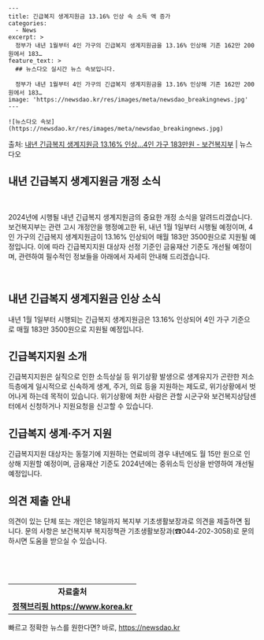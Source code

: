     ---
    title: 긴급복지 생계지원금 13.16% 인상 속 소득 액 증가
    categories:
      - News
    excerpt: >
      정부가 내년 1월부터 4인 가구의 긴급복지 생계지원금을 13.16% 인상해 기존 162만 200원에서 183…
    feature_text: >
      ## 뉴스다오 실시간 뉴스 속보입니다.
    
      정부가 내년 1월부터 4인 가구의 긴급복지 생계지원금을 13.16% 인상해 기존 162만 200원에서 183…
    image: 'https://newsdao.kr/res/images/meta/newsdao_breakingnews.jpg'
    ---
    
    ![뉴스다오 속보](https://newsdao.kr/res/images/meta/newsdao_breakingnews.jpg)

<p>출처: <a href="https://newsdao.kr/2739" rel="dofollow">내년 긴급복지 생계지원금 13.16% 인상…4인 가구 183만원 - 보건복지부</a> | 뉴스다오</p>

<h2>내년 긴급복지 생계지원금 개정 소식</h2>
<p data-ke-size="size16">&nbsp;</p>
2024년에 시행될 내년 긴급복지 생계지원금의 중요한 개정 소식을 알려드리겠습니다. 보건복지부는 관련 고시 개정안을 행정예고한 뒤, 내년 1월 1일부터 시행될 예정이며, 4인 가구의 긴급복지 생계지원금이 13.16% 인상되어 매월 183만 3500원으로 지원될 예정입니다. 이에 따라 긴급복지지원 대상자 선정 기준인 금융재산 기준도 개선될 예정이며, 관련하여 필수적인 정보들을 아래에서 자세히 안내해 드리겠습니다. 
<p data-ke-size="size16">&nbsp;</p>

<h2 data-ke-size="size26">내년 긴급복지 생계지원금 인상 소식</h2>
<p data-ke-size="size16">내년 1월 1일부터 시행되는 긴급복지 생계지원금은 13.16% 인상되어 4인 가구 기준으로 매월 183만 3500원으로 지원될 예정입니다.</p>

<h2 data-ke-size="size26">긴급복지지원 소개</h2>
<p data-ke-size="size16">긴급복지지원은 실직으로 인한 소득상실 등 위기상황 발생으로 생계유지가 곤란한 저소득층에게 일시적으로 신속하게 생계, 주거, 의료 등을 지원하는 제도로, 위기상황에서 벗어나게 하는데 목적이 있습니다. 위기상황에 처한 사람은 관할 시군구와 보건복지상담센터에서 신청하거나 지원요청을 신고할 수 있습니다.</p>

<h2 data-ke-size="size26">긴급복지 생계·주거 지원</h2>
<p data-ke-size="size16">긴급복지지원 대상자는 동절기에 지원하는 연료비의 경우 내년에도 월 15만 원으로 인상해 지원할 예정이며, 금융재산 기준도 2024년에는 중위소득 인상을 반영하여 개선될 예정입니다.</p>

<h2 data-ke-size="size26">의견 제출 안내</h2>
<p data-ke-size="size16">의견이 있는 단체 또는 개인은 18일까지 복지부 기초생활보장과로 의견을 제출하면 됩니다. 문의 사항은 보건복지부 복지정책관 기초생활보장과(☎044-202-3058)로 문의하시면 도움을 받으실 수 있습니다.</p>
<p data-ke-size="size16">&nbsp;</p>
<p data-ke-size="size16">&nbsp;</p>
<table>
  <tbody>
    <tr>
      <td style="text-align: center; height: 17px;"><b>자료출처</b></td>
    </tr>
    <tr>
      <td style="text-align: center; height: 17px;"><b><a href="https://www.korea.kr">정책브리핑 https://www.korea.kr</a></b></td>
    </tr>
  </tbody>
</table> 

빠르고 정확한 뉴스를 원한다면? 바로, <a href="https://newsdao.kr" rel="dofollow">https://newsdao.kr</a>


    
